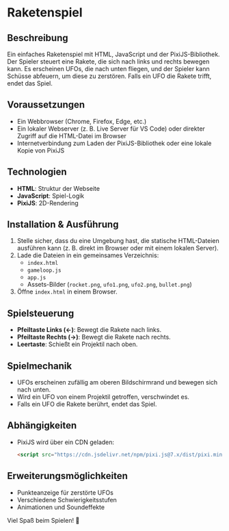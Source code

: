 # Raketenspiel

## Beschreibung
Ein einfaches Raketenspiel mit HTML, JavaScript und der PixiJS-Bibliothek. Der Spieler steuert eine Rakete, die sich nach links und rechts bewegen kann. Es erscheinen UFOs, die nach unten fliegen, und der Spieler kann Schüsse abfeuern, um diese zu zerstören. Falls ein UFO die Rakete trifft, endet das Spiel.

## Voraussetzungen
- Ein Webbrowser (Chrome, Firefox, Edge, etc.)
- Ein lokaler Webserver (z. B. Live Server für VS Code) oder direkter Zugriff auf die HTML-Datei im Browser
- Internetverbindung zum Laden der PixiJS-Bibliothek oder eine lokale Kopie von PixiJS

## Technologien
- **HTML**: Struktur der Webseite
- **JavaScript**: Spiel-Logik
- **PixiJS**: 2D-Rendering

## Installation & Ausführung
1. Stelle sicher, dass du eine Umgebung hast, die statische HTML-Dateien ausführen kann (z. B. direkt im Browser oder mit einem lokalen Server).
2. Lade die Dateien in ein gemeinsames Verzeichnis:
   - `index.html`
   - `gameloop.js`
   - `app.js`
   - Assets-Bilder (`rocket.png`, `ufo1.png`, `ufo2.png`, `bullet.png`)
3. Öffne `index.html` in einem Browser.

## Spielsteuerung
- **Pfeiltaste Links (←)**: Bewegt die Rakete nach links.
- **Pfeiltaste Rechts (→)**: Bewegt die Rakete nach rechts.
- **Leertaste**: Schießt ein Projektil nach oben.

## Spielmechanik
- UFOs erscheinen zufällig am oberen Bildschirmrand und bewegen sich nach unten.
- Wird ein UFO von einem Projektil getroffen, verschwindet es.
- Falls ein UFO die Rakete berührt, endet das Spiel.

## Abhängigkeiten
- PixiJS wird über ein CDN geladen:
  ```html
  <script src="https://cdn.jsdelivr.net/npm/pixi.js@7.x/dist/pixi.min.js"></script>
  ```

## Erweiterungsmöglichkeiten
- Punkteanzeige für zerstörte UFOs
- Verschiedene Schwierigkeitsstufen
- Animationen und Soundeffekte

Viel Spaß beim Spielen! 🚀

